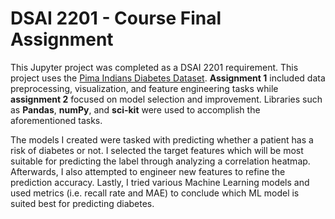 # DSAI 2201 - Course Final Assignment

This Jupyter project was completed as a DSAI 2201 requirement. This project uses the <a href='https://www.kaggle.com/datasets/uciml/pima-indians-diabetes-database'>Pima Indians Diabetes Dataset</a>. **Assignment 1** included data preprocessing, visualization, and feature engineering tasks while **assignment 2** focused on model selection and improvement. Libraries such as **Pandas**, **numPy**, and **sci-kit** were used to accomplish the aforementioned tasks. 

The models I created were tasked with predicting whether a patient has a risk of diabetes or not. I selected the target features which will be most suitable for predicting the label through analyzing a correlation heatmap. Afterwards, I also attempted to engineer new features to refine the prediction accuracy. Lastly, I tried various Machine Learning models and used metrics (i.e. recall rate and MAE) to conclude which ML model is suited best for predicting diabetes. 
